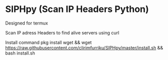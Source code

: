 # SIPHpy (Scan IP Headers Python)

Designed for termux

Scan IP adress Headers to find alive servers using curl

Install command
pkg install wget && wget https://raw.githubusercontent.com/clirimfurriku/SIPHpy/master/install.sh && bash install.sh

